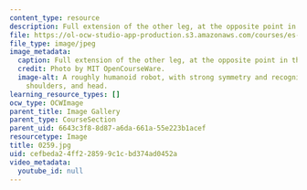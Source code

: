 ```yaml
---
content_type: resource
description: Full extension of the other leg, at the opposite point in the cycle.
file: https://ol-ocw-studio-app-production.s3.amazonaws.com/courses/es-293-lego-robotics-spring-2007/cefbeda24ff228599c1cbd374ad0452a_0259.jpg
file_type: image/jpeg
image_metadata:
  caption: Full extension of the other leg, at the opposite point in the cycle.
  credit: Photo by MIT OpenCourseWare.
  image-alt: A roughly humanoid robot, with strong symmetry and recognizable feet,
    shoulders, and head.
learning_resource_types: []
ocw_type: OCWImage
parent_title: Image Gallery
parent_type: CourseSection
parent_uid: 6643c3f8-8d87-a6da-661a-55e223b1acef
resourcetype: Image
title: 0259.jpg
uid: cefbeda2-4ff2-2859-9c1c-bd374ad0452a
video_metadata:
  youtube_id: null
---
```

